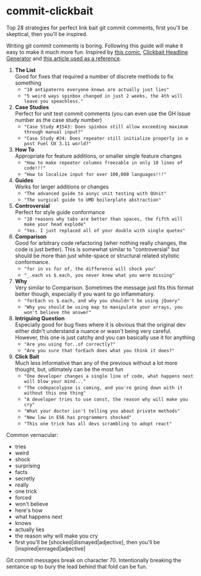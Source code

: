 # commit-clickbait
Top 28 strategies for perfect link bait git commit comments, first you'll be skeptical, then you'll be inspired.

Writing git commit comments is boring. Following this guide will make it easy to make it much more fun. Inspired by [this comic](http://www.commitstrip.com/en/2014/08/07/our-cto-has-discovered-an-incredible-way-of-making-developers-read-his-commit-messages-you-wont-even-believe-how-he-did-it/), [Clickbait Headline Generator](http://community.usvsth3m.com/generator/clickbait-headline-generator) and [this article used as a reference](http://www.blogtyrant.com/link-bait-get-more-email-subscribers/).

1. **The List**  
  Good for fixes that required a number of discrete methods to fix something  
    - `"10 antipaterns everyone knows are actually just lies"`  
    - `"5 weird ways spinbox changed in just 2 weeks, the 4th will leave you speachless."`  
2. **Case Studies**  
  Perfect for unit test commit comments (you can even use the GH Issue number as the case study number)  
    - `"Case Study #1543: Does spinbox still allow exceeding maximum through manual input?"`  
    - `"Case Study #24: Does repeater still initialize properly in a post Fuel UX 3.11 world?"`  
3. **How To**  
  Appropriate for feature additions, or smaller single feature changes  
    - `"How to make repeater columns freezable in only 10 lines of code!!!"`  
    - `"How to localize input for over 100,000 languages!!!"`  
4. **Guides**  
  Works for larger additions or changes  
    - `"The advanced guide to asnyc unit testing with QUnit"`  
    - `"The surgical guide to UMD boilerplate abstraction"` 
5. **Controversial**  
  Perfect for style guide conformance  
    - `"10 reasons why tabs are better than spaces, the fifth will make your head explode"`  
    - `"Yes. I just replaced all of your double with single quotes"`  
6. **Comparison**  
  Good for arbitrary code refactoring (wher nothing really changes, the code is just better). This is somewhat similar to "controversial" but should be more than just white-space or structural related stylistic conformance.  
    - `"for in vs for of, the difference will shock you"`  
    - `"_.each vs $.each, you never knew what you were missing"`  
7. **Why**  
  Very similar to Comparison. Sometimes the message just fits this format better though, especially if you want to go inflammatory.  
    - `"forEach vs $.each, and why you shouldn't be using jQuery"`  
    - `"Why you should be using map to manipulate your arrays, you won't believe the answer"`  
8. **Intriguing Question**  
  Especially good for bug fixes where it is obvious that the original dev either didn't understand a nuance or wasn't being very careful. However, this one is just catchy and you can basically use it for anything  
    - `"Are you using for..of correctly?"`  
    - `"Are you sure that forEach does what you think it does?"`  
9. **Click Bait**  
  Much less informative than any of the previous without a lot more thought, but, utlimately can be the most fun  
    - `"One developer changes a single line of code, what happens next will blow your mind..."`  
    - `"The codepacolypse is coming, and you're going down with it without this one thing"`  
    - `"A developer tries to use const, the reason why will make you cry"`  
    - `"What your doctor isn't telling you about private methods"`  
    - `"New law in ES6 has programmers shocked"`  
    - `"This one trick has all devs scrambling to adopt react"`  


Common vernacular:
  - tries
  - weird
  - shock
  - surprising
  - facts
  - secretly
  - really
  - one trick
  - forced
  - won't believe
  - here's how
  - what happens next
  - knows
  - actually lies
  - the reason why will make you cry
  - first you'll be [shocked|dismayed|adjective], then you'll be [inspired|enraged|adjective]

Git commit messages break on character 70. Intentionally breaking the sentance up to bury the lead behind that fold can be fun.
